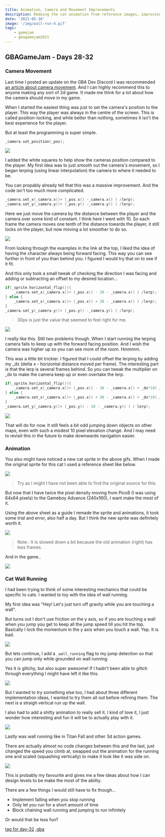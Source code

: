 ```yaml
---
title: Animation, Camera and Movement Improvements
description: Redoing the cat animation from reference images, improving how the camera follows our cat hero and introducing a new movement mechanic
date: '2021-05-10'
image: '/img/wall-run-4.gif'
tags:
    - gamejam
    - gbagamejam2021
---
```


>
## GBAGameJam - Days 28-32

### Camera Movement

Last time I posted an update on the GBA Dev Discord I was recommended [an article about camera movement](https://www.gamasutra.com/blogs/ItayKeren/20150511/243083/Scroll_Back_The_Theory_and_Practice_of_Cameras_in_SideScrollers.php?print=1). And I can highly recommend this to anyone making any sort of 2d game. It made me think for a lot about how the camera should move in my game.

When I started the easiest thing was just to set the camera's position to the player. This way the player was always in the centre of the screen. This is called position-locking, and while better than nothing, sometimes it isn't the best experience for the player.

But at least the programming is super simple.

``` cpp
_camera.set_position(_pos);
```

![](/img/position-locking.gif)

I added the white squares to help show the cameras position compared to the player. My first idea was to just smooth out the camera's movement, so I began lerping (using linear interpolation) the camera to where it needed to be.

You can propably already tell that this was a massive improvement. And the code isn't too much more complicated.

``` cpp
_camera.set_x(_camera.x()+ (_pos.x() -_camera.x() ) /lerp);
_camera.set_y(_camera.y()+ (_pos.y() -_camera.y() ) /lerp);
```

Here we just move the camera by the distance between the player and the camera over some kind of constant. I think here I went with 10. So each frame the camera moves one tenth of the distance towards the player, it still locks on the player, but now moving a lot smoother to do so.

![](/img/lerp-position-lock.gif)

From looking through the examples in the link at the top, I liked the idea of having the character always being forward facing. This way you can see further in front of you than behind you. I figured I would try that on to see if it fit.

And this only took a small tweak of checking the direction I was facing and adding or subtracting an offset to my desired location...

``` cpp
if(_sprite.horizontal_flip()){
    _camera.set_x(_camera.x()+ (_pos.x() - 30 - _camera.x() ) /lerp);
} else {
    _camera.set_x(_camera.x()+ (_pos.x() + 30 - _camera.x() ) /lerp);
} 
_camera.set_y(_camera.y()+ (_pos.y() -_camera.y() ) /lerp);
``` 
> 30px is just the value that seemed to feel right for me.

![](/img/lerp-forward-facing.gif)

I really like this. Still two problems though. When I start running the lerping camera fails to keep up with the forward facing position. And I wish the camera was higher up so you can see more of the room. Hmmmm.

This was a little bit trickier. I figured that I could offset the lerping by adding my _dx (delta x - horizontal distance moved per frame). The interesting part is that the lerp is several frames behind. So you can tweak the multiplier on _dx to make the camera keep up or even overtake the lerp.

``` cpp
if(_sprite.horizontal_flip()){
    _camera.set_x(_camera.x()+ (_pos.x() - 30 - _camera.x() + _dx*10) / lerp);
} else {
    _camera.set_x(_camera.x()+ (_pos.x() + 30 - _camera.x() + _dx*10) / lerp);
}
_camera.set_y(_camera.y()+ (_pos.y() - 10 - _camera.y() ) / lerp);
``` 

![](/img/forward-facing-momentum.gif)

That will do for now. It still feels a bit odd jumping down objects on other maps, even with such a modest 10 pixel elevation change. And I may need to revisit this in the future to make downwards navigation easier.

### Animation

You also might have noticed a new cat sprite in the above gifs. When I made the original sprite for this cat I used a reference sheet like below.

![](/img/cat-reference.jpg)

> Try as I might I have not been able to find the original source for this.


But now that I have twice the pixel density moving from Pico8 (I was using 64x64 pixels) to the Gameboy Advance (240x160), I want make the most of it.

Using the above sheet as a guide I remade the sprite and animations, it took some trial and error, also half a day. But I think the new sprite was definitely worth it.

![](/img/cat-animation.gif)

> Note : It is slowed down a bit because the old animation (right) has less frames.

And in the game..

![](/img/cat-new-animation.gif)

### Cat Wall Running

I had been trying to think of some interesting mechanics that could be specific to cats. I wanted to toy with the idea of wall running. 

My first idea was "Hey! Let's just turn off gravity while you are touching a wall".

But turns out I don't use friction on the y axis, so if you are touching a wall when you jump you get to keep all the jump speed till you hit the top. Basically I lock the momentum in the y axis when you touch a wall. Yep. It is bad.

![](/img/wall-run-1.gif)

But lets continue, I add a `_wall_running` flag to my jump detection so that you can jump only while grounded on wall running.

Yes it is glitchy, but also super awesome! If I hadn't been able to glitch through everything I might have left it like this.

![](/img/wall-run-2.gif)

But I wanted to try something else too, I had about three different implementation ideas, I wanted to try them all out before refining them. The next is a straigh vertical run up the wall.

I also had to add a shitty animation to really sell it. I kind of love it,  I just wonder how interesting and fun it will be to actually play with it.

![](/img/wall-run-4.gif)

Lastly was wall running like in Titan Fall and other 3d action games.

There are actually almost no code changes between this and the last, just changed the speed you climb at, swapped out the animation for the running one and scaled (squashing vertically) to make it look like it was side on.

![](/img/wall-run-5.gif)

This is probably my favourite and gives me a few ideas about how I can design levels to be make the most of the ability.

There are a few things I would still have to fix though...

+ Implement falling when you stop running
+ Only let you run for a short amount of time
+ Block chaining wall running and jumping to run infinitely

Or would that be less fun?

[tag for day-32](https://github.com/foopod/gbaGamejam2021/releases/tag/day-32) [.gba](https://github.com/foopod/gbaGamejam2021/releases/download/day-32/feline-day32.gba)

